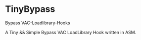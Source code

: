 # TinyBypass
Bypass VAC-Loadlibrary-Hooks

A Tiny && Simple Bypass VAC LoadLibrary Hook written in ASM.
